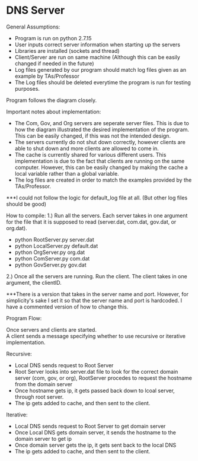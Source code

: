 # DNS Server

General Assumptions:
- Program is run on python 2.7.15
- User inputs correct server information when starting up the servers
- Libraries are installed (sockets and thread)
- Client/Server are run on same machine (Although this can be easily changed if needed in the future)
- Log files generated by our program should match log files given as an example by TAs/Professor
- The Log files should be deleted everytime the program is run for testing purposes.

 

Program follows the diagram closely.

Important notes about implementation:
- The Com, Gov, and Org servers are seperate server files.  This is due to how the diagram illustrated the desired implementation of the program.  This can be easily changed, if this was not the intended design.
- The servers currently do not shut down correctly, however clients are able to shut down and more clients are allowed to come in.
- The cache is currently shared for various different users.  This implementation is due to the fact that clients are running on the same computer.  However, this can be easily changed by making the cache a local variable rather than a global variable.  
- The log files are created in order to match the examples provided by the TAs/Professor.  



***I could not follow the logic for default_log file at all. (But other log files should be good)

How to compile:
1.) Run all the servers.  Each server takes in one argument for the file that it is supposed to read (server.dat, com.dat, gov.dat, or org.dat).  
 - python RootServer.py server.dat
 - python LocalServer.py default.dat
 - python OrgServer.py org.dat
 - python ComServer.py com.dat
 - python GovServer.py gov.dat

2.) Once all the servers are running. Run the client.  The client takes in one argument, the clientID.

***There is a version that takes in the server name and port.  However, for simplicity's sake I set it so that the server name and port is hardcoded.  I have a commented version of how to change this.


Program Flow:

Once servers and clients are started.  
A client sends a message specifying whether to use recursive or iterative implementation.

Recursive:
- Local DNS sends request to Root Server
- Root Server looks into server.dat file to look for the correct domain server (com, gov, or org), RootServer procedes to request the hostname from the domain server
- Once hostname gets ip, it gets passed back down to lcoal server, through root server.
- The ip gets added to cache, and then sent to the client.

Iterative:
- Local DNS sends request to Root Server to get domain server
- Once Local DNS gets domain server, it sends the hostname to the domain server to get ip
- Once domain server gets the ip, it gets sent back to the local DNS
- The ip gets added to cache, and then sent to the client.






